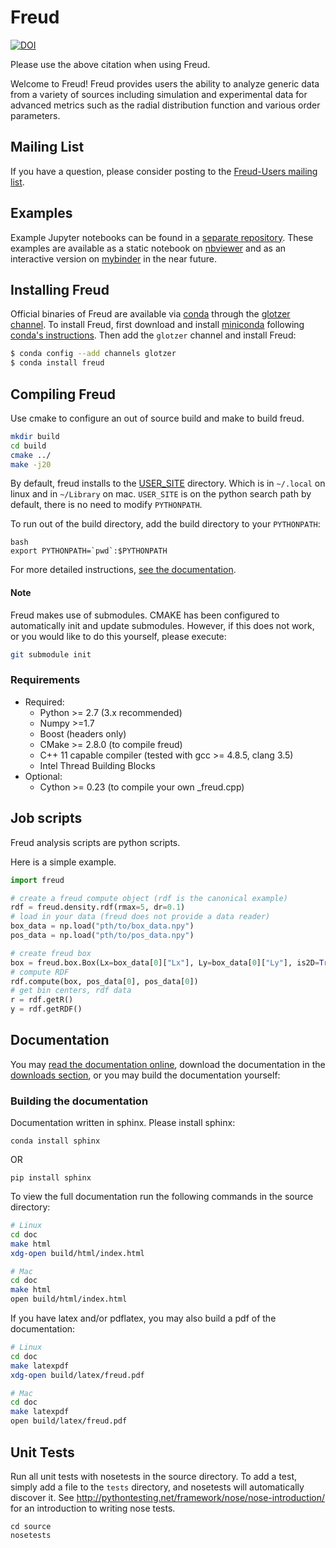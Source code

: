 # Freud

[![DOI](https://zenodo.org/badge/DOI/10.5281/zenodo.166564.svg)](https://doi.org/10.5281/zenodo.166564)

Please use the above citation when using Freud.

Welcome to Freud! Freud provides users the ability to analyze generic data from a variety of sources including
simulation and experimental data for advanced metrics such as the radial distribution function and various order parameters.

## Mailing List

If you have a question, please consider posting to the [Freud-Users mailing list](https://groups.google.com/forum/#!forum/freud-users).

## Examples

Example Jupyter notebooks can be found in a [separate repository](https://bitbucket.org/glotzer/freud-examples). These
examples are available as a static notebook on [nbviewer](http://nbviewer.jupyter.org/github/harperic/freud-examples/blob/master/index.ipynb)
and as an interactive version on [mybinder](http://mybinder.org:/repo/harperic/freud-examples) in the near future.

## Installing Freud

Official binaries of Freud are available via [conda](http://conda.pydata.org/docs/) through
the [glotzer channel](https://anaconda.org/glotzer).
To install Freud, first download and install
[miniconda](http://conda.pydata.org/miniconda.html) following [conda's instructions](http://conda.pydata.org/docs/install/quick.html).
Then add the `glotzer` channel and install Freud:

```bash
$ conda config --add channels glotzer
$ conda install freud
```

## Compiling Freud

Use cmake to configure an out of source build and make to build freud.

```bash
mkdir build
cd build
cmake ../
make -j20
```

By default, freud installs to the [USER_SITE](https://docs.python.org/2/install/index.html) directory. Which is in
`~/.local` on linux and in `~/Library` on mac. `USER_SITE` is on the python search path by default, there is no need to
modify `PYTHONPATH`.

To run out of the build directory, add the build directory to your `PYTHONPATH`:

~~~
bash
export PYTHONPATH=`pwd`:$PYTHONPATH
~~~

For more detailed instructions, [see the documentation](http://glotzerlab.engin.umich.edu/freud/).

#### Note

Freud makes use of submodules. CMAKE has been configured to automatically init and update submodules. However, if
this does not work, or you would like to do this yourself, please execute:

```bash
git submodule init
```

### Requirements

* Required:
    * Python >= 2.7 (3.x recommended)
    * Numpy >=1.7
    * Boost (headers only)
    * CMake >= 2.8.0 (to compile freud)
    * C++ 11 capable compiler (tested with gcc >= 4.8.5, clang 3.5)
    * Intel Thread Building Blocks
* Optional:
    * Cython >= 0.23 (to compile your own _freud.cpp)

## Job scripts

Freud analysis scripts are python scripts.

Here is a simple example.

```python
import freud

# create a freud compute object (rdf is the canonical example)
rdf = freud.density.rdf(rmax=5, dr=0.1)
# load in your data (freud does not provide a data reader)
box_data = np.load("pth/to/box_data.npy")
pos_data = np.load("pth/to/pos_data.npy")

# create freud box
box = freud.box.Box(Lx=box_data[0]["Lx"], Ly=box_data[0]["Ly"], is2D=True)
# compute RDF
rdf.compute(box, pos_data[0], pos_data[0])
# get bin centers, rdf data
r = rdf.getR()
y = rdf.getRDF()
```

## Documentation

You may [read the documentation online](http://glotzerlab.engin.umich.edu/freud/), download the
documentation in the [downloads section](https://bitbucket.org/glotzer/freud/downloads), or you may build the
documentation yourself:

### Building the documentation

Documentation written in sphinx. Please install sphinx:

	conda install sphinx

OR

	pip install sphinx

To view the full documentation run the following commands in the source directory:

~~~bash
# Linux
cd doc
make html
xdg-open build/html/index.html

# Mac
cd doc
make html
open build/html/index.html
~~~

If you have latex and/or pdflatex, you may also build a pdf of the documentation:

~~~bash
# Linux
cd doc
make latexpdf
xdg-open build/latex/freud.pdf

# Mac
cd doc
make latexpdf
open build/latex/freud.pdf
~~~

## Unit Tests

Run all unit tests with nosetests in the source directory. To add a test, simply add a file to the `tests` directory,
and nosetests will automatically discover it. See http://pythontesting.net/framework/nose/nose-introduction/ for
an introduction to writing nose tests.

~~~
cd source
nosetests
~~~
